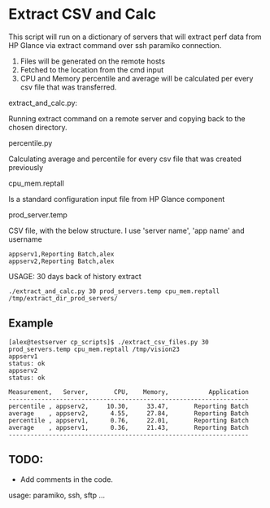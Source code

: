# Extract CSV and Calc

This script will run on a dictionary of servers that will extract perf data from HP Glance via extract command over ssh paramiko connection.

1. Files will be generated on the remote hosts
2. Fetched to the location from the cmd input
3. CPU and Memory percentile and average will be calculated per every csv file that was transferred.

extract_and_calc.py:

Running extract command on a remote server and copying back to the chosen directory.

percentile.py

Calculating  average and percentile for every csv file that was created previously 

cpu_mem.reptall

Is a standard configuration input file from HP Glance component

prod_server.temp

CSV file, with the below structure. I use 'server name', 'app name' and username
```
appserv1,Reporting Batch,alex
appserv2,Reporting Batch,alex
```


USAGE: 30 days back of history extract 
```
./extract_and_calc.py 30 prod_servers.temp cpu_mem.reptall /tmp/extract_dir_prod_servers/
```

## Example

```
[alex@testserver cp_scripts]$ ./extract_csv_files.py 30 prod_servers.temp cpu_mem.reptall /tmp/vision23
appserv1
status: ok
appserv2
status: ok

Measurement,   Server,       CPU,    Memory,           Application
------------------------------------------------------------------
percentile , appserv2,     10.30,     33.47,       Reporting Batch
average    , appserv2,      4.55,     27.84,       Reporting Batch
percentile , appserv1,      0.76,     22.01,       Reporting Batch
average    , appserv1,      0.36,     21.43,       Reporting Batch
------------------------------------------------------------------
```
## TODO:
* Add comments in the code.

usage: paramiko, ssh, sftp ...
